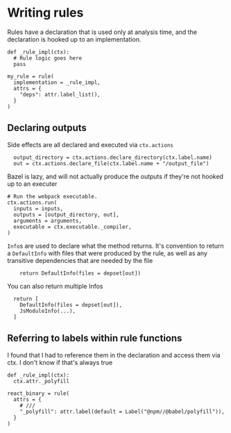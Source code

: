 # Writing rules

Rules have a declaration that is used only at analysis
time, and the declaration is hooked up to an implementation.

```starlark
def _rule_impl(ctx):
  # Rule logic goes here
  pass

my_rule = rule(
  implementation = _rule_impl,
  attrs = {
    "deps": attr.label_list(),
  }
)
```

## Declaring outputs

Side effects are all declared and executed via `ctx.actions`

```starlark
  output_directory = ctx.actions.declare_directory(ctx.label.name)
  out = ctx.actions.declare_file(ctx.label.name + "/output_file")
```

Bazel is lazy, and will not actually produce the outputs
if they're not hooked up to an executer

```starlark
# Run the webpack executable.
ctx.actions.run(
  inputs = inputs,
  outputs = [output_directory, out],
  arguments = arguments,
  executable = ctx.executable._compiler,
) 
```

`Info`s are used to declare what the method returns. It's
convention to return a `DefaultInfo` with files that were
produced by the rule, as well as any transitive dependencies
that are needed by the file

```starlark
    return DefaultInfo(files = depset[out])
```

You can also return multiple Infos

```starlark
  return [
    DefaultInfo(files = depset[out]),
    JsModuleInfo(...),
  ]
```

## Referring to labels within rule functions

I found that I had to reference them in the declaration
and access them via ctx. I don't know if that's always true

```starlark
def _rule_impl(ctx):
  ctx.attr._polyfill

react_binary = rule(
  attrs = {
    # ///
    "_polyfill": attr.label(default = Label("@npm//@babel/polyfill")), 
  }
)
```